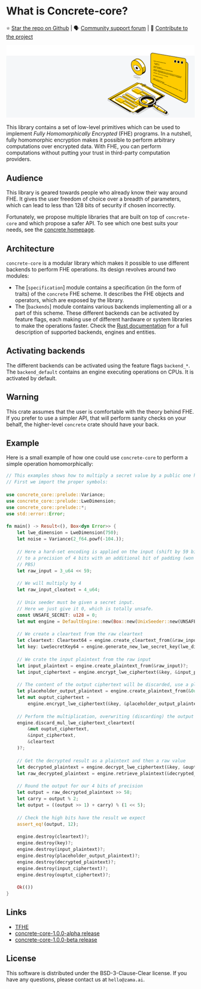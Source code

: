 #  What is Concrete-core?

⭐️ [Star the repo on Github](https://github.com/zama-ai/concrete-core) | 🗣 [Community support forum](https://community.zama.ai/c/concrete-lib) | 📁 [Contribute to the project](https://github.com/zama-ai/concrete-core#contributing)

![](_static/Zama.png)

 This library contains a set of low-level primitives which can be used to implement *Fully
 Homomorphically Encrypted* (FHE) programs. In a nutshell, fully homomorphic encryption makes it
 possible to perform arbitrary computations over encrypted data. With FHE, you can perform
 computations without putting your trust in third-party computation providers.

## Audience

 This library is geared towards people who already know their way around FHE. It gives the user
 freedom of choice over a breadth of parameters, which can lead to less than 128 bits of security
 if chosen incorrectly.

 Fortunately, we propose multiple libraries that are built on top of `concrete-core` and which
 propose a safer API. To see which one best suits your needs, see the
 [concrete homepage](https://zama.ai/concrete).

## Architecture

 `concrete-core` is a modular library which makes it possible to use different backends to
 perform FHE operations. Its design revolves around two modules:

 + The [`specification`] module contains a specification (in the form of traits) of the
 `concrete` FHE scheme. It describes the FHE objects and operators, which are exposed by the
 library.
 + The [`backends`] module contains various backends implementing all or a part of this scheme.
 These different backends can be activated by feature flags, each making use of different
 hardware or system libraries to make the operations faster. Check the [Rust documentation](https://docs.rs/concrete-core/1.0.0-gamma/concrete_core) for a full description of supported backends, engines and entities.

## Activating backends

 The different backends can be activated using the feature flags `backend_*`. The `backend_default`
 contains an engine executing operations on CPUs. It is activated by default.

## Warning

This crate assumes that the user is comfortable with the theory behind FHE. If you prefer to use a
simpler API, that will perform sanity checks on your behalf, the higher-level `concrete`
crate should have your back.

## Example

Here is a small example of how one could use `concrete-core` to perform a simple operation
homomorphically:

```rust
// This examples shows how to multiply a secret value by a public one homomorphically.
// First we import the proper symbols:

use concrete_core::prelude::Variance;
use concrete_core::prelude::LweDimension;
use concrete_core::prelude::*;
use std::error::Error;

fn main() -> Result<(), Box<dyn Error>> {
    let lwe_dimension = LweDimension(750);
    let noise = Variance(2_f64.powf(-104.));

    // Here a hard-set encoding is applied on the input (shift by 59 bits) which corresponds here
    // to a precision of 4 bits with an additional bit of padding (won't be used but required for
    // PBS)
    let raw_input = 3_u64 << 59;

    // We will multiply by 4
    let raw_input_cleatext = 4_u64;

    // Unix seeder must be given a secret input.
    // Here we just give it 0, which is totally unsafe.
    const UNSAFE_SECRET: u128 = 0;
    let mut engine = DefaultEngine::new(Box::new(UnixSeeder::new(UNSAFE_SECRET)))?;

    // We create a cleartext from the raw cleartext
    let cleartext: Cleartext64 = engine.create_cleartext_from(&raw_input_cleatext)?;
    let key: LweSecretKey64 = engine.generate_new_lwe_secret_key(lwe_dimension)?;

    // We crate the input plaintext from the raw input
    let input_plaintext = engine.create_plaintext_from(&raw_input)?;
    let input_ciphertext = engine.encrypt_lwe_ciphertext(&key, &input_plaintext, noise)?;

    // The content of the output ciphertext will be discarded, use a placeholder plaintext of 0
    let placeholder_output_plaintext = engine.create_plaintext_from(&0u64)?;
    let mut ouptut_ciphertext =
        engine.encrypt_lwe_ciphertext(&key, &placeholder_output_plaintext, noise)?;

    // Perform the multiplication, overwriting (discarding) the output ciphertext content
    engine.discard_mul_lwe_ciphertext_cleartext(
        &mut ouptut_ciphertext,
        &input_ciphertext,
        &cleartext
    )?;

    // Get the decrypted result as a plaintext and then a raw value
    let decrypted_plaintext = engine.decrypt_lwe_ciphertext(&key, &ouptut_ciphertext)?;
    let raw_decrypted_plaintext = engine.retrieve_plaintext(&decrypted_plaintext)?;

    // Round the output for our 4 bits of precision
    let output = raw_decrypted_plaintext >> 58;
    let carry = output % 2;
    let output = ((output >> 1) + carry) % (1 << 5);

    // Check the high bits have the result we expect
    assert_eq!(output, 12);

    engine.destroy(cleartext)?;
    engine.destroy(key)?;
    engine.destroy(input_plaintext)?;
    engine.destroy(placeholder_output_plaintext)?;
    engine.destroy(decrypted_plaintext)?;
    engine.destroy(input_ciphertext)?;
    engine.destroy(ouptut_ciphertext)?;

    Ok(())
}
```

## Links

* [TFHE](https://eprint.iacr.org/2018/421.pdf)
* [concrete-core-1.0.0-alpha release](https://community.zama.ai/t/concrete-core-v1-0-0-alpha/120)
* [concrete-core-1.0.0-beta release](https://www.zama.ai/post/announcing-concrete-core-v1-0-beta)

## License

This software is distributed under the BSD-3-Clause-Clear license. If you have any questions,
please contact us at `hello@zama.ai`.
